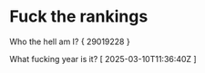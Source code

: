 # Fuck the rankings

Who the hell am I?
{ 29019228 }

What fucking year is it?
[ 2025-03-10T11:36:40Z ]
